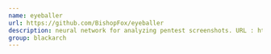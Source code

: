 ```yaml
---
name: eyeballer
url: https://github.com/BishopFox/eyeballer
description: neural network for analyzing pentest screenshots. URL : https://github.com/BishopFox/eyeballer Groups : blackarch blackarch-misc
group: blackarch
---
```

